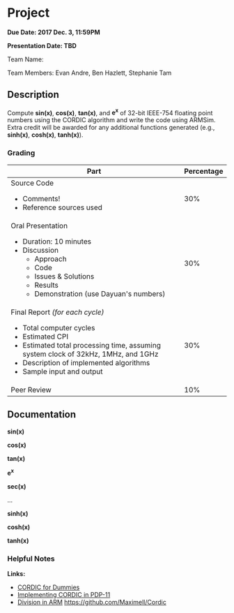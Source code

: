 # Project
**Due Date: 2017 Dec. 3, 11:59PM**

**Presentation Date: TBD**

Team Name:

Team Members: Evan Andre, Ben Hazlett, Stephanie Tam

## Description
Compute __sin(x)__, __cos(x)__, __tan(x)__, and __e<sup>x</sup>__ of 32-bit IEEE-754 floating point numbers using the CORDIC algorithm and write the code using ARMSim. Extra credit will be awarded for any additional functions generated (e.g., __sinh(x)__, __cosh(x)__, __tanh(x)__).

### Grading
|Part|Percentage|
|---|---|
|Source Code<ul><li>Comments!</li><li>Reference sources used</li></ul>|30%|
|Oral Presentation<ul><li>Duration: 10 minutes</li><li>Discussion<ul><li>Approach</li><li>Code</li><li>Issues & Solutions</li><li>Results</li><li>Demonstration (use Dayuan's numbers)</li></ul></li></ul>|30%|
|Final Report <i>(for each cycle)</i><ul><li>Total computer cycles</li><li>Estimated CPI</li><li>Estimated total processing time, assuming system clock of 32kHz, 1MHz, and 1GHz</li><li>Description of implemented algorithms</li><li>Sample input and output</li></ul>|30%|
|Peer Review|10%|

## Documentation
__sin(x)__

__cos(x)__

__tan(x)__

__e<sup>x</sup>__

__sec(x)__

  ...

__sinh(x)__

__cosh(x)__

__tanh(x)__

### Helpful Notes
**Links:**
- [CORDIC for Dummies](http://bsvi.ru/uploads/CORDIC--_10EBA/cordic.pdf)
- [Implementing CORDIC in PDP-11](https://programmer209.wordpress.com/2011/09/18/how-to-implement-cordic/)
- [Division in ARM](http://www.tofla.iconbar.com/tofla/arm/arm02/index.htm)
https://github.com/Maximell/Cordic





